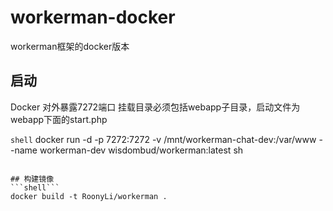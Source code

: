 # workerman-docker
workerman框架的docker版本

## 启动
Docker 对外暴露7272端口
挂载目录必须包括webapp子目录，启动文件为webapp下面的start.php

```shell```
docker run -d -p 7272:7272 -v /mnt/workerman-chat-dev:/var/www  --name workerman-dev wisdombud/workerman:latest sh
```

## 构建镜像
```shell```
docker build -t RoonyLi/workerman .
```